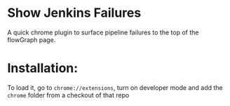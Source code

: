 Show Jenkins Failures
=====================

A quick chrome plugin to surface pipeline failures to the top of the flowGraph page.

# Installation: 

To load it, go to `chrome://extensions`, turn on developer mode and add the `chrome` folder from a checkout of that repo
